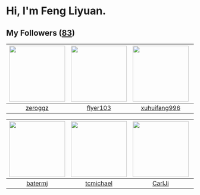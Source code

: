 # Hi, I'm Feng Liyuan.

## My Followers ([83](https://github.com/SunRunAway?tab=followers))

| <img src="https://avatars2.githubusercontent.com/u/55519398?v=4" width="150" height="150" /> | <img src="https://avatars1.githubusercontent.com/u/829039?v=4" width="150" height="150" /> | <img src="https://avatars3.githubusercontent.com/u/50138288?v=4" width="150" height="150" /> | <img src="https://avatars1.githubusercontent.com/u/731266?v=4" width="150" height="150" /> |
| :------------------------------------------------------------------------------------------: | :----------------------------------------------------------------------------------------: | :------------------------------------------------------------------------------------------: | :----------------------------------------------------------------------------------------: |
|                             [zeroggz](https://github.com/zeroggz)                            |                           [flyer103](https://github.com/flyer103)                          |                        [xuhuifang996](https://github.com/xuhuifang996)                       |                             [piglei](https://github.com/piglei)                            |

| <img src="https://avatars0.githubusercontent.com/u/250445?v=4" width="150" height="150" /> | <img src="https://avatars3.githubusercontent.com/u/1506474?v=4" width="150" height="150" /> | <img src="https://avatars0.githubusercontent.com/u/10810759?v=4" width="150" height="150" /> | <img src="https://avatars2.githubusercontent.com/u/41463486?v=4" width="150" height="150" /> |
| :----------------------------------------------------------------------------------------: | :-----------------------------------------------------------------------------------------: | :------------------------------------------------------------------------------------------: | :------------------------------------------------------------------------------------------: |
|                            [batermj](https://github.com/batermj)                           |                          [tcmichael](https://github.com/tcmichael)                          |                              [CarlJi](https://github.com/CarlJi)                             |                             [zibralu](https://github.com/zibralu)                            |